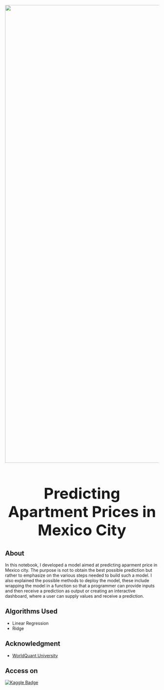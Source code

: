 <img src = "https://th.bing.com/th/id/OIP.gPt8lhJjjo_bs0gX_BZPpQHaEK?pid=ImgDet&rs=1" width = "1500">
<h1 align = 'center', style="font-size:50px"> Predicting Apartment Prices in Mexico City</h1>

## About

In this notebook, I developed a model aimed at predicting aparment price in Mexico city. The purpose is not to obtain the best possible prediction but rather to emphasize on the various steps needed to build such a model. I also explained the possible methods to deploy the model, these include wrapping the model in a function so that a programmer can provide inputs and then receive a prediction as output or creating an interactive dashboard, where a user can supply values and receive a prediction.

## Algorithms Used
- Linear Regression
- Ridge
   
## Acknowledgment
- [WorldQuant University](https://www.wqu.edu/)

## Access on
[![Kaggle Badge](https://img.shields.io/badge/-Kaggle-0e76a8?style=flat&labelColor=0e76a8&logo=dev.to&logoColor=white)](https://www.kaggle.com/code/nurudeenabdulsalaam/predicting-apartment-prices-in-mexico-city)
